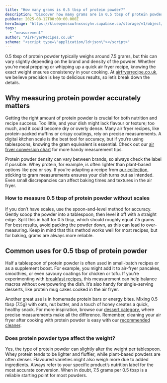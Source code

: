 ```yaml
---
title: "How many grams is 0.5 tbsp of protein powder?"
description: "Discover how many grams are in 0.5 tbsp of protein powder with our easy conversion guide. Perfect for precise air fryer meal prep!"
pubDate: 2025-08-12T00:00:00.000Z
heroImage: "https://klueoymssxwfnxsvcyhv.supabase.co/storage/v1/object/public/md/how-many-grams-is-0-5-tbsp-protein-powder-0b329082.webp"
tags:
  - "measurement"
author: "AirFryerRecipes.co.uk"
schema: "<script type=\"application/ld+json\"></script>"
---
```


<p>0.5 tbsp of protein powder typically weighs around 7.5 grams, but this can vary slightly depending on the brand and density of the powder. Whether you’re meal prepping or whipping up a quick air fryer recipe, knowing the exact weight ensures consistency in your cooking. At <a href=https://www.airfryerrecipe.co.uk/>airfryerrecipe.co.uk</a>, we believe precision is key to delicious results, so let’s break down the details.</p>  

<h2>Why measuring protein powder accurately matters</h2>  
<p>Getting the right amount of protein powder is crucial for both nutrition and recipe success. Too little, and your dish might lack flavour or texture; too much, and it could become dry or overly dense. Many air fryer recipes, like protein-packed muffins or crispy coatings, rely on precise measurements. A digital kitchen scale is the best tool for accuracy, but if you’re using tablespoons, knowing the gram equivalent is essential. Check out our <a href=https://www.airfryerrecipe.co.uk/air-fryer-conversion-chart>air fryer conversion chart</a> for more handy measurement tips.</p>  

<p>Protein powder density can vary between brands, so always check the label if possible. Whey protein, for example, is often lighter than plant-based options like pea or soy. If you’re adapting a recipe from <a href=https://www.airfryerrecipe.co.uk/recipes>our collection</a>, sticking to gram measurements ensures your dish turns out as intended. Even small discrepancies can affect baking times and textures in the air fryer.</p>  

<h3>How to measure 0.5 tbsp of protein powder without scales</h3>  
<p>If you don’t have scales, use the spoon-and-level method for accuracy. Gently scoop the powder into a tablespoon, then level it off with a straight edge. Split this in half for 0.5 tbsp, which should roughly equal 7.5 grams. For best results, avoid packing the powder down, as this can lead to over-measuring. Keep in mind that this method works well for most recipes, but for baking, grams are always more reliable.</p>  

<h2>Common uses for 0.5 tbsp of protein powder</h2>  
<p>Half a tablespoon of protein powder is often used in small-batch recipes or as a supplement boost. For example, you might add it to air-fryer pancakes, smoothies, or even savoury coatings for chicken or tofu. If you’re experimenting with <a href=https://www.airfryerrecipe.co.uk/recipe-category/breakfast>breakfast recipes</a>, this measurement can help balance macros without overpowering the dish. It’s also handy for single-serving desserts, like protein mug cakes cooked in the air fryer.</p>  

<p>Another great use is in homemade protein bars or energy bites. Mixing 0.5 tbsp (7.5g) with oats, nut butter, and a touch of honey creates a quick, healthy snack. For more inspiration, browse our <a href=https://www.airfryerrecipe.co.uk/recipe-category/dessert>dessert category</a>, where precise measurements make all the difference. Remember, cleaning your air fryer after cooking with protein powder is easy with our <a href=https://www.airfryerrecipe.co.uk/air-fryer-cleaner>recommended cleaner</a>.</p>  

<h3>Does protein powder type affect the weight?</h3>  
<p>Yes, the type of protein powder can slightly alter the weight per tablespoon. Whey protein tends to be lighter and fluffier, while plant-based powders are often denser. Flavoured varieties might also weigh more due to added ingredients. Always refer to your specific product’s nutrition label for the most accurate conversion. When in doubt, 7.5 grams per 0.5 tbsp is a reliable starting point for most powders.</p>